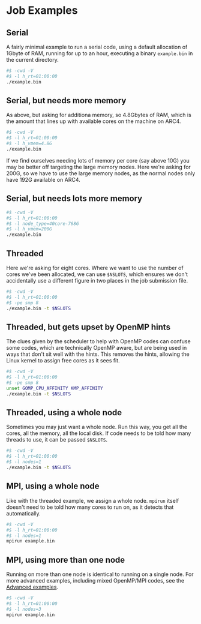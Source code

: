 # Job Examples

## Serial

A fairly minimal example to run a serial code, using a default allocation of
1Gbyte of RAM, running for up to an hour, executing a binary `example.bin` in
the current directory.
```bash
#$ -cwd -V
#$ -l h_rt=01:00:00
./example.bin
```

## Serial, but needs more memory

As above, but asking for additiona memory, so 4.8Gbytes of RAM, which is the
amount that lines up with available cores on the machine on ARC4.
```bash
#$ -cwd -V
#$ -l h_rt=01:00:00
#$ -l h_vmem=4.8G
./example.bin
```

If we find ourselves needing lots of memory per core (say above 10G) you may be
better off targeting the large memory nodes.  Here we're asking for 200G, so we
have to use the large memory nodes, as the normal nodes only have 192G
available on ARC4.
## Serial, but needs lots more memory
```bash
#$ -cwd -V
#$ -l h_rt=01:00:00
#$ -l node_type=40core-768G
#$ -l h_vmem=200G
./example.bin
```

## Threaded
Here we're asking for eight cores.  Where we want to use the number of cores
we've been allocated, we can use `$NSLOTS`, which ensures we don't accidentally
use a different figure in two places in the job submission file.
```bash
#$ -cwd -V
#$ -l h_rt=01:00:00
#$ -pe smp 8
./example.bin -t $NSLOTS
```

## Threaded, but gets upset by OpenMP hints
The clues given by the scheduler to help with OpenMP codes can confuse some
codes, which are technically OpenMP aware, but are being used in ways that
don't sit well with the hints.  This removes the hints, allowing the Linux
kernel to assign free cores as it sees fit.
```bash
#$ -cwd -V
#$ -l h_rt=01:00:00
#$ -pe smp 8
unset GOMP_CPU_AFFINITY KMP_AFFINITY
./example.bin -t $NSLOTS
```

## Threaded, using a whole node
Sometimes you may just want a whole node.  Run this way, you get all the cores,
all the memory, all the local disk.  If code needs to be told how many threads
to use, it can be passed `$NSLOTS`.
```bash
#$ -cwd -V
#$ -l h_rt=01:00:00
#$ -l nodes=1
./example.bin -t $NSLOTS
```

## MPI, using a whole node
Like with the threaded example, we assign a whole node.  `mpirun` itself
doesn't need to be told how many cores to run on, as it detects that
automatically.
```bash
#$ -cwd -V
#$ -l h_rt=01:00:00
#$ -l nodes=1
mpirun example.bin
```

## MPI, using more than one node
Running on more than one node is identical to running on a single node.  For
more advanced examples, including mixed OpenMP/MPI codes, see the [Advanced
examples](advanced.md).
```bash
#$ -cwd -V
#$ -l h_rt=01:00:00
#$ -l nodes=3
mpirun example.bin
```
